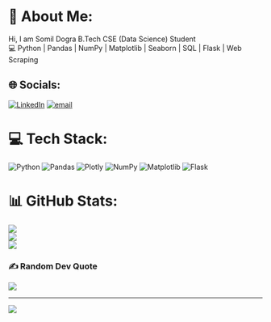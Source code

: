 # 💫 About Me:
Hi, I am Somil Dogra B.Tech CSE (Data Science) Student<br>💻 Python | Pandas | NumPy | Matplotlib | Seaborn | SQL | Flask | Web Scraping


## 🌐 Socials:
[![LinkedIn](https://img.shields.io/badge/LinkedIn-%230077B5.svg?logo=linkedin&logoColor=white)](https://linkedin.com/in/linkedin.com/in/somil-dogra-463435329/) [![email](https://img.shields.io/badge/Email-D14836?logo=gmail&logoColor=white)](mailto:dograsomil03@gmail.com) 

# 💻 Tech Stack:
![Python](https://img.shields.io/badge/python-3670A0?style=plastic&logo=python&logoColor=ffdd54) ![Pandas](https://img.shields.io/badge/pandas-%23150458.svg?style=plastic&logo=pandas&logoColor=white) ![Plotly](https://img.shields.io/badge/Plotly-%233F4F75.svg?style=plastic&logo=plotly&logoColor=white) ![NumPy](https://img.shields.io/badge/numpy-%23013243.svg?style=plastic&logo=numpy&logoColor=white) ![Matplotlib](https://img.shields.io/badge/Matplotlib-%23ffffff.svg?style=plastic&logo=Matplotlib&logoColor=black) ![Flask](https://img.shields.io/badge/flask-%23000.svg?style=plastic&logo=flask&logoColor=white)
# 📊 GitHub Stats:
![](https://github-readme-stats.vercel.app/api?username=somil-18&theme=dark&hide_border=false&include_all_commits=false&count_private=false)<br/>
![](https://nirzak-streak-stats.vercel.app/?user=somil-18&theme=dark&hide_border=false)<br/>
![](https://github-readme-stats.vercel.app/api/top-langs/?username=somil-18&theme=dark&hide_border=false&include_all_commits=false&count_private=false&layout=compact)

### ✍️ Random Dev Quote
![](https://quotes-github-readme.vercel.app/api?type=horizontal&theme=radical)

---
[![](https://visitcount.itsvg.in/api?id=somil-18&icon=0&color=0)](https://visitcount.itsvg.in)

<!-- Proudly created with GPRM ( https://gprm.itsvg.in ) -->
